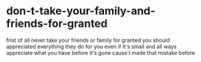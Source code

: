 # don-t-take-your-family-and-friends-for-granted
frist of all never take your friends or family for granted you should appreciated everything they do for you even if it's small and all ways appreciate what you have before it's gone cause I made that mistake before
